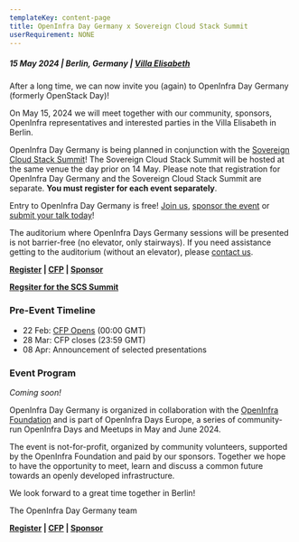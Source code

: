 ```yaml
---
templateKey: content-page
title: OpenInfra Day Germany x Sovereign Cloud Stack Summit
userRequirement: NONE
---
```

##### 15 May 2024 | Berlin, Germany | [Villa Elisabeth](https://maps.app.goo.gl/utJZLoyNSDrcskDR7)

After a long time, we can now invite you (again) to OpenInfra Day Germany (formerly OpenStack Day)!

On May 15, 2024 we will meet together with our community, sponsors, OpenInfra representatives and interested parties in the Villa Elisabeth in Berlin.

OpenInfra Day Germany is being planned in conjunction with the [Sovereign Cloud Stack Summit](https://scs.community/summit2024/)! The Sovereign Cloud Stack Summit will be hosted at the same venue the day prior on 14 May. Please note that registration for OpenInfra Day Germany and the Sovereign Cloud Stack Summit are separate. **You must register for each event separately**. 

Entry to OpenInfra Day Germany is free! [Join us](https://oideurope2024.openinfra.dev/#registration=1), [sponsor the event](https://openinfra.dev/events/sponsorship/#Germany) or [submit your talk today](https://forms.gle/KJzFYxVSh7JadurSA)!

The auditorium where OpenInfra Days Germany sessions will be presented is not barrier-free (no elevator, only stairways). If you need assistance getting to the auditorium (without an elevator), please [contact us](mailto:events@openinfra.dev).

**[Register](https://oideurope2024.openinfra.dev/#registration=1) | [CFP](https://forms.gle/KJzFYxVSh7JadurSA) | [Sponsor](https://openinfra.dev/events/sponsorship/#Germany)**

**[Regsiter for the SCS Summit](https://events.scs.community/scs-summit-2024/)**

### Pre-Event Timeline

* 22 Feb: [CFP Opens](https://forms.gle/KJzFYxVSh7JadurSA) (00:00 GMT)[](https://forms.gle/KJzFYxVSh7JadurSA)
* 28 Mar: CFP closes (23:59 GMT)
* 08 Apr: Announcement of selected presentations

### Event Program

*Coming soon!*

OpenInfra Day Germany is organized in collaboration with the [OpenInfra Foundation](https://openinfra.dev) and is part of OpenInfra Days Europe, a series of community-run OpenInfra Days and Meetups in May and June 2024.

The event is not-for-profit, organized by community volunteers, supported by the OpenInfra Foundation and paid by our sponsors. Together we hope to have the opportunity to meet, learn and discuss a common future towards an openly developed infrastructure.

We look forward to a great time together in Berlin!

The OpenInfra Day Germany team

**[Register](https://oideurope2024.openinfra.dev/#registration=1) | [CFP](https://forms.gle/KJzFYxVSh7JadurSA) | [Sponsor](https://openinfra.dev/events/sponsorship/#Germany)**
